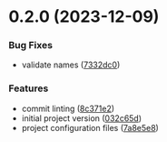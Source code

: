 # 0.2.0 (2023-12-09)


### Bug Fixes

* validate names ([7332dc0](https://github.com/PextraCloud/node-lvm/commit/7332dc0b69785166e92891ea966845b034e1861a))


### Features

* commit linting ([8c371e2](https://github.com/PextraCloud/node-lvm/commit/8c371e2eb60068b7613efb9e87dfe1cb4b40ac4a))
* initial project version ([032c65d](https://github.com/PextraCloud/node-lvm/commit/032c65d3821aa9785d480b62e1f5420b9d47b9bf))
* project configuration files ([7a8e5e8](https://github.com/PextraCloud/node-lvm/commit/7a8e5e8a39d8559e6f1fd721284b449b2c46d433))



